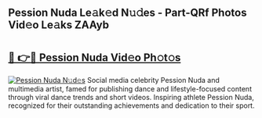## Pession Nuda Le𝚊k𝚎d N𝚞𝚍es - Part-QRf Photos Vid𝚎o Le𝚊ks ZAAyb

# <h2><a href="http://fbd06ex.evod.top/?m=Pession+Nuda">🔗 👉🔴 Pession Nuda Vid𝚎o Ph𝚘t𝚘s</a></h2>

[![Pession Nuda N𝚞d𝚎s](https://i.imgur.com/8V9OHl7.gif)](http://fbd06ex.evod.top/?m=Pession+Nuda)
Social media celebrity Pession Nuda and multimedia artist, famed for publishing dance and lifestyle-focused content through viral dance trends and short videos. Inspiring athlete Pession Nuda, recognized for their outstanding achievements and dedication to their sport. 
